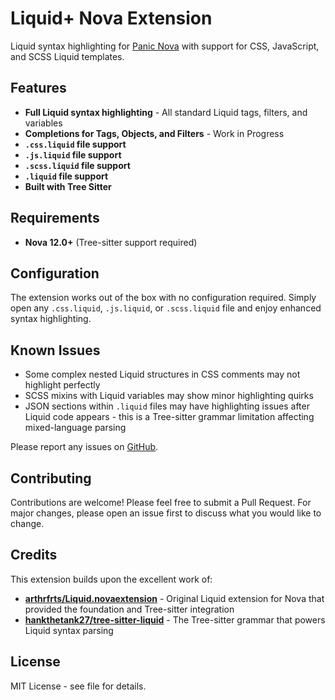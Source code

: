 # Liquid+ Nova Extension

Liquid syntax highlighting for [Panic Nova](https://nova.app) with support for CSS, JavaScript, and SCSS Liquid templates.

## Features

- **Full Liquid syntax highlighting** - All standard Liquid tags, filters, and variables
- **Completions for Tags, Objects, and Filters** - Work in Progress
- **`.css.liquid` file support**
- **`.js.liquid` file support**
- **`.scss.liquid` file support**
- **`.liquid` file support**
- **Built with Tree Sitter**

## Requirements

- **Nova 12.0+** (Tree-sitter support required)

## Configuration

The extension works out of the box with no configuration required. Simply open any `.css.liquid`, `.js.liquid`, or `.scss.liquid` file and enjoy enhanced syntax highlighting.

## Known Issues

- Some complex nested Liquid structures in CSS comments may not highlight perfectly
- SCSS mixins with Liquid variables may show minor highlighting quirks
- JSON sections within `.liquid` files may have highlighting issues after Liquid code appears - this is a Tree-sitter grammar limitation affecting mixed-language parsing

Please report any issues on [GitHub](https://github.com/hello-jeff/Liquid-Plus.novaextension/issues).

## Contributing

Contributions are welcome! Please feel free to submit a Pull Request. For major changes, please open an issue first to discuss what you would like to change.

## Credits

This extension builds upon the excellent work of:

- **[arthrfrts/Liquid.novaextension](https://github.com/arthrfrts/Liquid.novaextension)** - Original Liquid extension for Nova that provided the foundation and Tree-sitter integration
- **[hankthetank27/tree-sitter-liquid](https://github.com/hankthetank27/tree-sitter-liquid)** - The Tree-sitter grammar that powers Liquid syntax parsing

## License

MIT License - see file for details.
